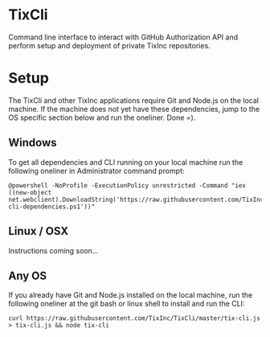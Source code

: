 TixCli
======

Command line interface to interact with GitHub Authorization API and perform setup and deployment of private TixInc repositories.


Setup
=====

The TixCli and other TixInc applications require Git and Node.js on the local machine.  If the machine does not yet have these dependencies, jump to the OS specific section below and run the oneliner. Done =).


Windows
-------

To get all dependencies and CLI running on your local machine run the following oneliner in Administrator command prompt:


    @powershell -NoProfile -ExecutionPolicy unrestricted -Command "iex ((new-object net.webclient).DownloadString('https://raw.githubusercontent.com/TixInc/TixCli/master/powershell/tix-cli-dependencies.ps1'))"


Linux / OSX
-----------

Instructions coming soon...


Any OS
------

If you already have Git and Node.js installed on the local machine, run the following oneliner at the git bash or linux shell to  install and run the CLI:


    curl https://raw.githubusercontent.com/TixInc/TixCli/master/tix-cli.js > tix-cli.js && node tix-cli
